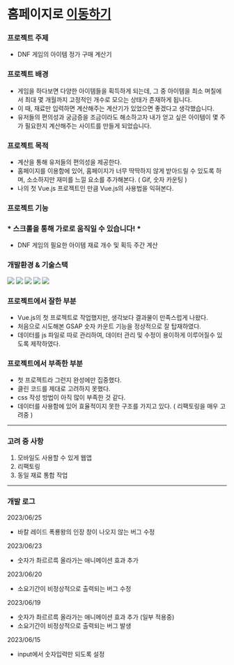 # 홈페이지로 [이동하기](https://cet4713.cafe24.com/) 

### 프로젝트 주제
- DNF 게임의 아이템 정가 구매 계산기

### 프로젝트 배경
- 게임을 하다보면 다양한 아이템들을 획득하게 되는데, 그 중 아이템을 최소 며칠에서 최대 몇 개월까지 고정적인 개수로 모으는 상태가 존재하게 됩니다.
- 이 때, 재료만 입력하면 계산해주는 계산기가 있었으면 좋겠다고 생각했습니다.
- 유저들의 편의성과 궁금증을 조금이라도 해소하고자 내가 얻고 싶은 아이템이 몇 주가 필요한지 계산해주는 사이트를 만들게 되었습니다.

### 프로젝트 목적
- 계산을 통해 유저들의 편의성을 제공한다.
- 홈페이지를 이용함에 있어, 홈페이지가 너무 딱딱하지 않게 받아드릴 수 있도록 하며, 소소하지만 재미를 느낄 요소를 추가해본다. ( Gif, 숫자 카운팅 )
- 나의 첫 Vue.js 프로젝트인 만큼 Vue.js의 사용법을 익혀본다.

### 프로젝트 기능
### * 스크롤을 통해 가로로 움직일 수 있습니다! *
- DNF 게임의 필요한 아이템 재료 개수 및 획득 주간 계산

### 개발환경 & 기술스택
<div>
  <img src="https://img.shields.io/badge/html5-E34F26?style=for-the-badge&logo=html5&logoColor=white">
  <img src="https://img.shields.io/badge/css-1572B6?style=for-the-badge&logo=css3&logoColor=white">
  <img src="https://img.shields.io/badge/javascript-F7DF1E?style=for-the-badge&logo=javascript&logoColor=black">
  <img src='https://img.shields.io/badge/Vue.js-35495E?style=for-the-badge&logo=vuedotjs&logoColor=4FC08D'/>
  <img src="https://img.shields.io/badge/Visual Studio Code-007ACC?style=for-the-badge&logo=Visual Studio Code&logoColor=white"/>
</div>

### 프로젝트에서 잘한 부분
- Vue.js의 첫 프로젝트로 작업했지만, 생각보다 결과물이 만족스럽게 나왔다.
- 처음으로 시도해본 GSAP 숫자 카운트 기능을 정상적으로 잘 탑재하였다.
- 데이터를 js 파일로 따로 관리하여, 데이터 관리 및 수정이 용이하게 이루어질수 있도록 제작하였다.
  

### 프로젝트에서 부족한 부분
- 첫 프로젝트라 그런지 완성에만 집중했다.
- 클린 코드를 제대로 고려하지 못했다.
- css 작성 방법이 아직 많이 부족한 것 같다.
- 데이터를 사용함에 있어 효율적이지 못한 구조를 가지고 있다. ( 리팩토링을 매우 고려중 )

---
### 고려 중 사항
1. 모바일도 사용할 수 있게 웹앱
2. 리팩토링
3. 동일 재료 통합 작업
---
### 개발 로그

2023/06/25
* 바칼 레이드 폭룡왕의 인장 창이 나오지 않는 버그 수정

2023/06/23
* 숫자가 촤르르륵 올라가는 애니메이션 효과 추가

2023/06/20
* 소요기간이 비정상적으로 출력되는 버그 수정

2023/06/19
* 숫자가 촤르르륵 올라가는 애니메이션 효과 추가 (일부 적용중)
* 소요기간이 비정상적으로 출력되는 버그 발생

2023/06/15
* input에서 숫자입력만 되도록 설정
